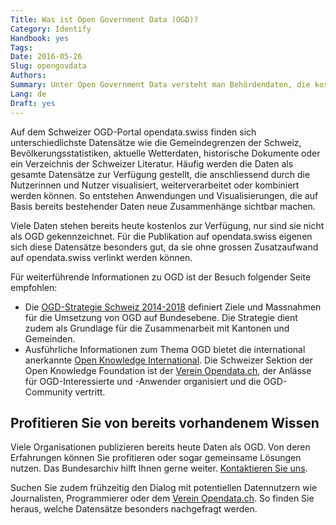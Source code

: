 ```yaml
---
Title: Was ist Open Government Data (OGD)?
Category: Identify
Handbook: yes
Tags:
Date: 2016-05-26
Slug: opengovdata
Authors:
Summary: Unter Open Government Data versteht man Behördendaten, die kostenfrei und im Idealfall in maschinenlesbarer Form zur Sekundärnutzung allen Interessierten zur Verfügung stehen.
Lang: de
Draft: yes
---
```


Auf dem Schweizer OGD-Portal opendata.swiss finden sich unterschiedlichste Datensätze wie die Gemeindegrenzen der Schweiz, Bevölkerungsstatistiken, aktuelle Wetterdaten, historische Dokumente oder ein Verzeichnis der Schweizer Literatur. Häufig werden die Daten als gesamte Datensätze zur Verfügung gestellt, die anschliessend durch die Nutzerinnen und Nutzer visualisiert, weiterverarbeitet oder kombiniert werden können. So entstehen Anwendungen und Visualisierungen, die auf Basis bereits bestehender Daten neue Zusammenhänge sichtbar machen.

Viele Daten stehen bereits heute kostenlos zur Verfügung, nur sind sie nicht als OGD gekennzeichnet. Für die Publikation auf opendata.swiss eigenen sich diese Datensätze besonders gut, da sie ohne grossen Zusatzaufwand auf opendata.swiss verlinkt werden können.

Für weiterführende Informationen zu OGD ist der Besuch folgender Seite empfohlen:

- Die [OGD-Strategie Schweiz 2014-2018](https://www.egovernment.ch/de/umsetzung/e-government-schweiz-2008-2015/open-government-data-schweiz/) definiert Ziele und Massnahmen für die Umsetzung von OGD auf Bundesebene. Die Strategie dient zudem als Grundlage für die Zusammenarbeit mit Kantonen und Gemeinden.
- Ausführliche Informationen zum Thema OGD bietet die international anerkannte [Open Knowledge International](http://okfn.org/). Die Schweizer Sektion der Open Knowledge Foundation ist der [Verein Opendata.ch](http://opendata.ch/), der Anlässe für OGD-Interessierte und -Anwender organisiert und die OGD-Community vertritt.

## Profitieren Sie von bereits vorhandenem Wissen

Viele Organisationen publizieren bereits heute Daten als OGD. Von deren Erfahrungen können Sie profitieren oder sogar gemeinsame Lösungen nutzen. Das Bundesarchiv hilft Ihnen gerne weiter. [Kontaktieren Sie uns](mailto:opendata@bar.admin.ch).

Suchen Sie zudem frühzeitig den Dialog mit potentiellen Datennutzern wie Journalisten, Programmierer oder dem [Verein Opendata.ch](http://opendata.ch/). So finden Sie heraus, welche Datensätze besonders nachgefragt werden.
